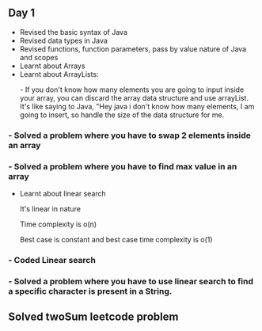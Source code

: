 ## Day 1

- Revised the basic syntax of Java
- Revised data types in Java
- Revised functions, function parameters, pass by value nature of Java and scopes
- Learnt about Arrays
- Learnt about ArrayLists:
      <p> - If you don't know how many elements you are going to input inside your array, you can discard the array data structure and use arrayList. It's like saying to Java, "Hey java i don't know how many 
            elements, I am going to insert, so handle the size of the data structure for me.</p> 

### - Solved a problem where you have to swap 2 elements inside an array
### - Solved a problem where you have to find max value in an array

- Learnt about linear search
        <p>It's linear in nature</p>
        <p>Time complexity is o(n)</p>
        <p>Best case is constant and best case time complexity is o(1)</p>

### -  Coded Linear search
### - Solved a problem where you have to use linear search to find a specific character is present in a String.

## Solved twoSum leetcode problem
